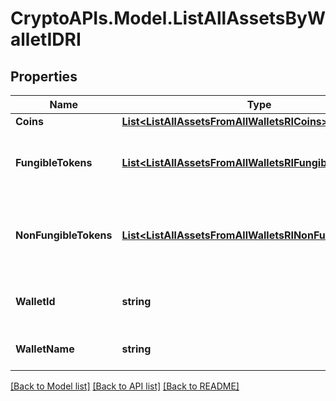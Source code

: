 # CryptoAPIs.Model.ListAllAssetsByWalletIDRI

## Properties

Name | Type | Description | Notes
------------ | ------------- | ------------- | -------------
**Coins** | [**List&lt;ListAllAssetsFromAllWalletsRICoins&gt;**](ListAllAssetsFromAllWalletsRICoins.md) |  | 
**FungibleTokens** | [**List&lt;ListAllAssetsFromAllWalletsRIFungibleTokens&gt;**](ListAllAssetsFromAllWalletsRIFungibleTokens.md) | Represents fungible tokens&#39;es detailed information | 
**NonFungibleTokens** | [**List&lt;ListAllAssetsFromAllWalletsRINonFungibleTokens&gt;**](ListAllAssetsFromAllWalletsRINonFungibleTokens.md) | Represents non-fungible tokens&#39;es detailed information. | 
**WalletId** | **string** | Defines the unique ID of the Wallet. | 
**WalletName** | **string** | Represents the name of the wallet. | 

[[Back to Model list]](../README.md#documentation-for-models) [[Back to API list]](../README.md#documentation-for-api-endpoints) [[Back to README]](../README.md)

